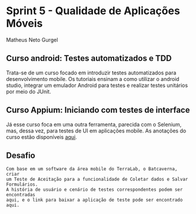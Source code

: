 # Sprint 5 - Qualidade de Aplicações Móveis

Matheus Neto Gurgel

## Curso android: Testes automatizados e TDD

Trata-se de um curso focado em introduzir testes automatizados para desenvolvimento mobile. Os tutoriais ensinam a como utilizar o android studio, integrar um emulador Android para testes e realizar testes unitários por meio do JUnit.

## Curso Appium: Iniciando com testes de interface

Já esse curso foca em uma outra ferramenta, parecida com o Selenium, mas, dessa vez, para testes de UI em aplicações mobile. As anotações do curso estão disponíveis [aqui](https://github.com/mathgurgel/TerraLab_Selection-Process/tree/main/QA-Notes/appium).

## Desafio

```
Com base em um software da área mobile do TerraLab, o Batcaverna, criar
um Teste de Aceitação para a funcionalidade de Coletar dados e Salvar Formulários.
A história de usuário e cenário de testes correspondentes podem ser encontradas
aqui, e o link para baixar a aplicação de teste pode ser encontrado aqui.
```
